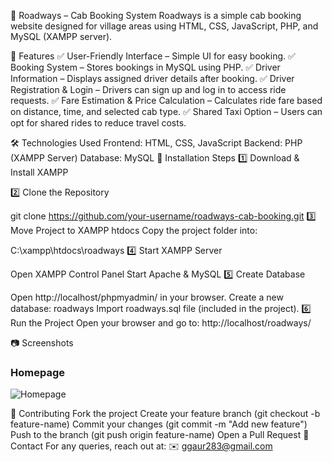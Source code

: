 🚖 Roadways – Cab Booking System
Roadways is a simple cab booking website designed for village areas using HTML, CSS, JavaScript, PHP, and MySQL (XAMPP server).

🌟 Features
✅ User-Friendly Interface – Simple UI for easy booking.
✅ Booking System – Stores bookings in MySQL using PHP.
✅ Driver Information – Displays assigned driver details after booking.
✅ Driver Registration & Login – Drivers can sign up and log in to access ride requests.
✅ Fare Estimation & Price Calculation – Calculates ride fare based on distance, time, and selected cab type.
✅ Shared Taxi Option – Users can opt for shared rides to reduce travel costs.

🛠️ Technologies Used
Frontend: HTML, CSS, JavaScript
Backend: PHP (XAMPP Server)
Database: MySQL
📌 Installation Steps
1️⃣ Download & Install XAMPP 

2️⃣ Clone the Repository

git clone https://github.com/your-username/roadways-cab-booking.git
3️⃣ Move Project to XAMPP htdocs
Copy the project folder into:


C:\xampp\htdocs\roadways
4️⃣ Start XAMPP Server

Open XAMPP Control Panel
Start Apache & MySQL
5️⃣ Create Database

Open http://localhost/phpmyadmin/ in your browser.
Create a new database: roadways
Import roadways.sql file (included in the project).
6️⃣ Run the Project
Open your browser and go to:
http://localhost/roadways/

📷 Screenshots 
### Homepage
![Homepage](screenshots/HomePage.png)


🤝 Contributing
Fork the project
Create your feature branch (git checkout -b feature-name)
Commit your changes (git commit -m "Add new feature")
Push to the branch (git push origin feature-name)
Open a Pull Request
📩 Contact
For any queries, reach out at:
✉️ ggaur283@gmail.com
